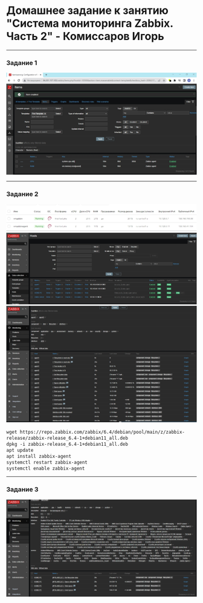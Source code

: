 # Домашнее задание к занятию "Система мониторинга Zabbix. Часть 2" - Комиссаров Игорь

---

### Задание 1

![1.jpg](https://github.com/reocoker85/8-01-git-hw/blob/main/hw-03/img/1.jpg)

---

### Задание 2

![3.jpg](https://github.com/reocoker85/8-01-git-hw/blob/main/hw-02/img/3.jpg)
![2.jpg](https://github.com/reocoker85/8-01-git-hw/blob/main/hw-02/img/2.jpg)
![4.jpg](https://github.com/reocoker85/8-01-git-hw/blob/main/hw-02/img/4.jpg)

```
wget https://repo.zabbix.com/zabbix/6.4/debian/pool/main/z/zabbix-release/zabbix-release_6.4-1+debian11_all.deb
dpkg -i zabbix-release_6.4-1+debian11_all.deb
apt update
apt install zabbix-agent
systemctl restart zabbix-agent
systemctl enable zabbix-agent
```
---

### Задание 3
![9.jpg](https://github.com/reocoker85/8-01-git-hw/blob/main/hw-02/img/9.jpg)
